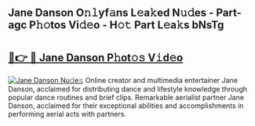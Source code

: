 ## Jane Danson O𝚗𝚕yf𝚊ns L𝚎a𝚔ed N𝚞𝚍es - Part-agc P𝚑𝚘tos Vi𝚍𝚎o - H𝚘𝚝 Part L𝚎a𝚔s bNsTg

# <h2><a href="http://kf48p03.oniu.top/?m=Jane+Danson">🔗👉 🔴 Jane Danson P𝚑ot𝚘𝚜 V𝚒d𝚎o</a></h2>

[![Jane Danson Nu𝚍e𝚜](https://i.imgur.com/0qMVB7G.gif)](http://kf48p03.oniu.top/?m=Jane+Danson)
Online creator and multimedia entertainer Jane Danson, acclaimed for distributing dance and lifestyle knowledge through popular dance routines and brief clips. Remarkable aerialist partner Jane Danson, acclaimed for their exceptional abilities and accomplishments in performing aerial acts with partners.  
